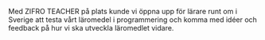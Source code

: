 <!-- Template: Story item -->
<!-- Link: /zifro-home/vaar-story/story-4/ -->
<!-- Page name: Story 4 -->
<!-- Title: Release! -->
<!-- Text: -->

Med ZIFRO TEACHER på plats kunde vi öppna upp för lärare runt om i Sverige att testa vårt läromedel i programmering och komma med idéer och feedback på hur vi ska utveckla läromedlet vidare.

<!-- Story item image: {/media/1069/zifro_story_4.jpg} -->
<!-- Time Stamp: MARS 2018 -->
